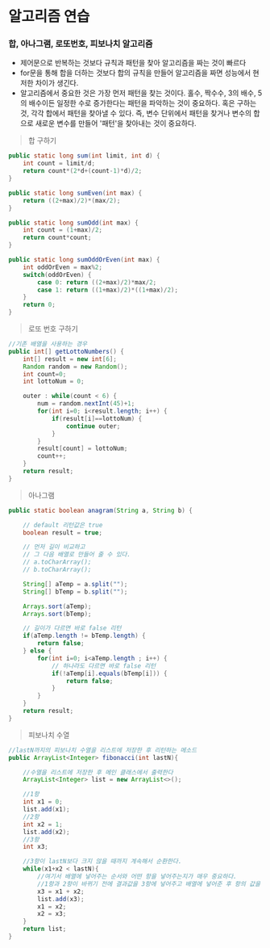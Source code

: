 # 알고리즘 연습

### 합, 아나그램, 로또번호, 피보나치 알고리즘

- 제어문으로 반복하는 것보다 규칙과 패턴을 찾아 알고리즘을 짜는 것이 빠르다
- for문을 통해 합을 더하는 것보다 합의 규칙을 만들어 알고리즘을 짜면 성능에서 현저한 차이가 생긴다.
- 알고리즘에서 중요한 것은 가장 먼저 패턴을 찾는 것이다. 홀수, 짝수수, 3의 배수, 5의 배수이든 일정한 수로 증가한다는 패턴을 파악하는 것이 중요하다. 혹은 구하는 것, 각각 합에서 패턴을 찾아낼 수 있다. 즉, 변수 단위에서 패턴을 찾거나 변수의 합으로 새로운 변수를 만들어 '패턴'을 찾아내는 것이 중요하다.

> 합 구하기

```java
public static long sum(int limit, int d) {
	int count = limit/d;
	return count*(2*d+(count-1)*d)/2;
}
```
```java
public static long sumEven(int max) {
	return ((2+max)/2)*(max/2);
}
```
```java
public static long sumOdd(int max) {
	int count = (1+max)/2;
	return count*count;
}
```
```java
public static long sumOddOrEven(int max) {
	int oddOrEven = max%2;
	switch(oddOrEven) {
		case 0: return ((2+max)/2)*max/2;
		case 1: return ((1+max)/2)*((1+max)/2);
	}
	return 0;
}
```
> 로또 번호 구하기

```java
//기존 배열을 사용하는 경우
public int[] getLottoNumbers() {
	int[] result = new int[6];
	Random random = new Random();
	int count=0;
	int lottoNum = 0;

	outer : while(count < 6) {
		num = random.nextInt(45)+1;
		for(int i=0; i<result.length; i++) {
			if(result[i]==lottoNum) {
				continue outer;
			}
		}
		result[count] = lottoNum;
		count++;
	}
	return result;
}
```

> 아나그램

```java
public static boolean anagram(String a, String b) {

	// default 리턴값은 true
	boolean result = true;

	// 먼저 길이 비교하고
	// 그 다음 배열로 만들어 줄 수 있다.
	// a.toCharArray();
	// b.toCharArray();

	String[] aTemp = a.split("");
	String[] bTemp = b.split("");

	Arrays.sort(aTemp);
	Arrays.sort(bTemp);

	// 길이가 다르면 바로 false 리턴
	if(aTemp.length != bTemp.length) {
		return false;
	} else {
		for(int i=0; i<aTemp.length ; i++) {
			// 하나라도 다르면 바로 false 리턴
			if(!aTemp[i].equals(bTemp[i])) {
				return false;
			}
		}
	}
	return result;
}
```

>피보나치 수열

```java
//lastN까지의 피보나치 수열을 리스트에 저장한 후 리턴하는 메소드
public ArrayList<Integer> fibonacci(int lastN){

	//수열을 리스트에 저장한 후 메인 클래스에서 출력한다
	ArrayList<Integer> list = new ArrayList<>();

	//1항
	int x1 = 0;
	list.add(x1);
	//2항
	int x2 = 1;
	list.add(x2);
	//3항
	int x3;

	//3항이 lastN보다 크지 않을 때까지 계속해서 순환한다.
	while(x1+x2 < lastN){
		//여기서 배열에 넣어주는 순서와 어떤 항을 넣어주는지가 매우 중요하다.
		//1항과 2항이 바뀌기 전에 결과값을 3항에 넣어주고 배열에 넣어준 후 항의 값을 변경해 줘야 한다.
		x3 = x1 + x2;
		list.add(x3);
		x1 = x2;
		x2 = x3;
	}
	return list;
}
```
